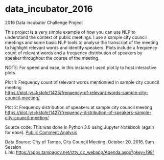 # data_incubator_2016
2016 Data Incubator Challenge Project

This project is a very simple example of how you can use NLP to understand the context of public meetings. I use a sample city council meetings and some basic NLP tools to analyse the transcript of the meeting to highlight relevant words and identify speakers. 
Plots include a frequency count of relevant words and a frequency distribution of speakers by speaker throughout the course of the meeting.  

NOTE: For speed and ease, in this instance I used plot.ly to host interactive plots. 

Plot 1: Frequency count of relevant words mentionned in sample city council meeting  
https://plot.ly/~kstohr/1425/frequency-of-relevant-words-sample-city-council-meeting/

Plot 2: Frequency distribution of speakers at sample city council meeting   
https://plot.ly/~kstohr/1427/frequency-distribution-of-speakers-sample-city-council-meeting/

Source code: 
This was done in Python 3.0 using Jupyter Notebook (again for ease). 
[Public Comment Analysis](https://github.com/kstohr/data_incubator_2016/blob/master/public_comment_analysis.ipynb "Public Comment Analysis")  

Data Source: 
City of Tampa, City Council Meeting, October 20, 2016, 9am Session   
Link: https://apps.tampagov.net/cttv_cc_webapp/Agenda.aspx?pkey=1981
